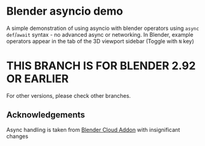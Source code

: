 # Blender asyncio demo
A simple demonstration of using asyncio with blender operators using `async def`/`await` syntax - no advanced async or networking.
In Blender, example operators appear in the tab of the 3D viewport sidebar (Toggle with `N` key)

# THIS BRANCH IS FOR BLENDER 2.92 OR EARLIER
For other versions, please check other branches.

## Acknowledgements
Async handling is taken from [Blender Cloud Addon](https://cloud.blender.org/services) with insignificant changes
